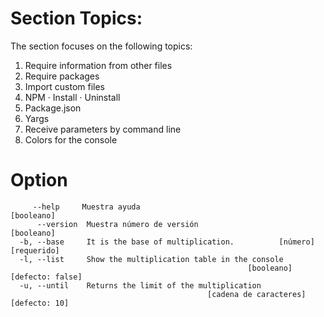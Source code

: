 # Section Topics:
The section focuses on the following topics:

1. Require information from other files
2. Require packages
3. Import custom files
4. NPM
    · Install
    · Uninstall
5. Package.json
6. Yargs
7. Receive parameters by command line
8. Colors for the console

# Option 

```
     --help     Muestra ayuda                                        [booleano]
      --version  Muestra número de versión                            [booleano]
  -b, --base     It is the base of multiplication.          [número] [requerido]
  -l, --list     Show the multiplication table in the console
                                                     [booleano] [defecto: false]
  -u, --until    Returns the limit of the multiplication
                                            [cadena de caracteres] [defecto: 10]

```